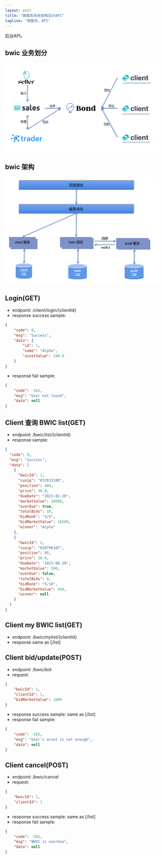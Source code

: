 ```yaml
---
layout: post
title: "微服务系统架构设计API"
tagline: "微服务，API"
---
```


后台API。

## bwic 业务划分
![](https://raw.githubusercontent.com/yuqisun/yuqisun.github.io/master/_posts/images/bwic_业务划分.png)

## bwic 架构
![](https://raw.githubusercontent.com/yuqisun/yuqisun.github.io/master/_posts/images/bwic_架构.png)

## Login(GET)
* endpoint: /client/login/{clientId}
* response success sample:
```json
{
    "code": 0,
    "msg": "Success",
    "data": {
        "id": 1,
        "name": "Alpha",
        "assetValue": 100.0
    }
}
```
* response fail sample:
```json
{
    "code": -101,
    "msg": "User not found",
    "data": null
}
```


## Client 查询 BWIC list(GET)
* endpoint: /bwic/list/{clientId}
* response sample:
```json
{
  "code": 0,
  "msg": "Success",
  "data": [
    {
      "bwicId": 1,
      "cusip": "037833100",
      "position": 400,
      "price": 30.0,
      "dueDate": "2023-02-20",
      "marketValue": 10000,
      "overDue": true,
      "totalBids": 10,
      "bidRank": "3/5",
      "bidMarketValue": 10500,
      "winner": "Alpha"
    },
    {
      "bwicId": 2,
      "cusip": "02079K107",
      "position": 80,
      "price": 10.0,
      "dueDate": "2023-08-20",
      "marketValue": 500,
      "overDue": false,
      "totalBids": 8,
      "bidRank": "5/10",
      "bidMarketValue": 450,
      "winner": null
    }
  ]
}
```


## Client my BWIC list(GET)
* endpoint: /bwic/mylist/{clientId}
* response same as [/list]


## Client bid/update(POST)
* endpoint: /bwic/bid
* request:
```json
{
    "bwicId": 1,
    "clientId": 1,
    "bidMarketValue": 1000
}
```
* response success sample: same as [/list]
* response fail sample:
```json
{
    "code": -102,
    "msg": "User's asset is not enough",
    "data": null
}
```


## Client cancel(POST)
* endpoint: /bwic/cancel
* request:
```json
{
    "bwicId": 1,
    "clientId": 1
}
```
* response success sample: same as [/list]
* response fail sample:
```json
{
    "code": -201,
    "msg": "BWIC is overdue",
    "data": null
}
```